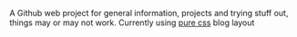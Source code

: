 A Github web project for general information, projects and trying stuff out, things may or may not work. 
Currently using [pure css](http://purecss.io/layouts/) blog layout
